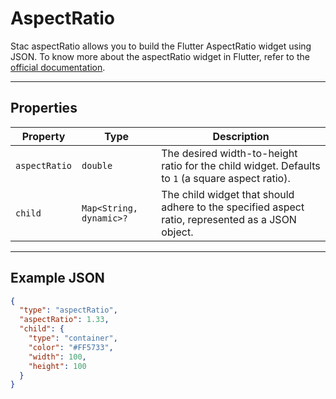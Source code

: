 # AspectRatio

Stac aspectRatio allows you to build the Flutter AspectRatio widget using JSON.
To know more about the aspectRatio widget in Flutter, refer to the [official documentation](https://api.flutter.dev/flutter/widgets/AspectRatio-class.html).

---

## Properties

| Property      | Type                    | Description                                                                                      |
|---------------|-------------------------|--------------------------------------------------------------------------------------------------|
| `aspectRatio` | `double`                | The desired width-to-height ratio for the child widget. Defaults to `1` (a square aspect ratio). |
| `child`       | `Map<String, dynamic>?` | The child widget that should adhere to the specified aspect ratio, represented as a JSON object. |

---

## Example JSON

```json
{
  "type": "aspectRatio",
  "aspectRatio": 1.33,
  "child": {
    "type": "container",
    "color": "#FF5733",
    "width": 100,
    "height": 100
  }
}
```

